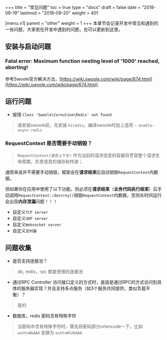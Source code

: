 +++
title = "常见问题"
toc = true
type = "docs"
draft = false
date = "2018-09-19"
lastmod = "2018-09-20"
weight = 401

[menu.v1]
  parent = "other"
  weight = 1
+++
本章节会记录开发中常见和遇到的一些问题，大家若在开发中遇到的问题，也可以更新到这里。

## 安装与启动问题

### Fatal error: Maximum function nesting level of '1000' reached, aborting!

参考Swoole官方解决方法，[https://wiki.swoole.com/wiki/page/674.html](https://wiki.swoole.com/wiki/page/674.html)

## 运行问题

- 报错 `Class 'Swoole\Coroutine\Redis' not found`

> 请安装swoole前，先安装 `hiredis`。编译swoole时加上选项 `--enable-async-redis`

### RequestContext 是否需要手动销毁？

> `RequestContext(请求上下文)` 作为当前的请求信息的容器将贯穿整个请求生命周期，负责信息的储存和传递；

通常来说并不需要手动销毁，框架会在**请求结束**后自动销毁`RequestContext`内数据。

但如果你在应用中使用了以下功能，则必须在**请求结束**（**业务代码执行结束**）后手动调用`RequestContext::destroy()`销毁`RequestContext`内数据，否则长时间运行会出现**内存泄漏**问题！！！

- 自定义`TCP server`
- 自定义`UDP server` 
- 自定义`Websocket server`
- 自定义`定时器`

## 问题收集

- 是否支持连接池？

> db, redis，rpc 都是使用的连接池

- 通过RPC Controller 访问接口定义的方式时，底层是通过RPC的方式访问到具体的服务器实现？并且支持多点服务（如3个服务共同提供，类似负载平衡）？

> 是的

- 数据库，redis 密码含有特殊字符

> 当密码中含有特殊字符时，需先将密码部分urlencode一下，比如 `auth=W&AAA` 变换为 `auth=W%26AAA`
